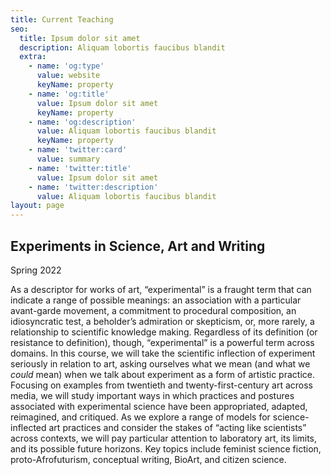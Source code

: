 ```yaml
---
title: Current Teaching
seo:
  title: Ipsum dolor sit amet
  description: Aliquam lobortis faucibus blandit
  extra:
    - name: 'og:type'
      value: website
      keyName: property
    - name: 'og:title'
      value: Ipsum dolor sit amet
      keyName: property
    - name: 'og:description'
      value: Aliquam lobortis faucibus blandit
      keyName: property
    - name: 'twitter:card'
      value: summary
    - name: 'twitter:title'
      value: Ipsum dolor sit amet
    - name: 'twitter:description'
      value: Aliquam lobortis faucibus blandit
layout: page
---
```

## Experiments in Science, Art and Writing

Spring 2022

As a descriptor for works of art, “experimental” is a fraught term that can indicate a range of possible meanings: an association with a particular avant-garde movement, a commitment to procedural composition, an idiosyncratic test, a beholder’s admiration or skepticism, or, more rarely, a relationship to scientific knowledge making. Regardless of its definition (or resistance to definition), though, “experimental” is a powerful term across domains. In this course, we will take the scientific inflection of experiment seriously in relation to art, asking ourselves what we mean (and what we *could* mean) when we talk about experiment as a form of artistic practice. Focusing on examples from twentieth and twenty-first-century art across media, we will study important ways in which practices and postures associated with experimental science have been appropriated, adapted, reimagined, and critiqued. As we explore a range of models for science-inflected art practices and consider the stakes of “acting like scientists” across contexts, we will pay particular attention to laboratory art, its limits, and its possible future horizons. Key topics include feminist science fiction, proto-Afrofuturism, conceptual writing, BioArt, and citizen science.
